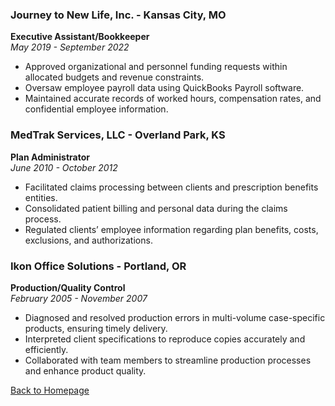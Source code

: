 ### Journey to New Life, Inc. - Kansas City, MO
**Executive Assistant/Bookkeeper**  
_May 2019 - September 2022_

- Approved organizational and personnel funding requests within allocated budgets and revenue constraints.
- Oversaw employee payroll data using QuickBooks Payroll software.
- Maintained accurate records of worked hours, compensation rates, and confidential employee information.

### MedTrak Services, LLC - Overland Park, KS
**Plan Administrator**  
_June 2010 - October 2012_

- Facilitated claims processing between clients and prescription benefits entities.
- Consolidated patient billing and personal data during the claims process.
- Regulated clients’ employee information regarding plan benefits, costs, exclusions, and authorizations.

### Ikon Office Solutions - Portland, OR
**Production/Quality Control**  
_February 2005 - November 2007_

- Diagnosed and resolved production errors in multi-volume case-specific products, ensuring timely delivery.
- Interpreted client specifications to reproduce copies accurately and efficiently.
- Collaborated with team members to streamline production processes and enhance product quality.

[Back to Homepage](/)
